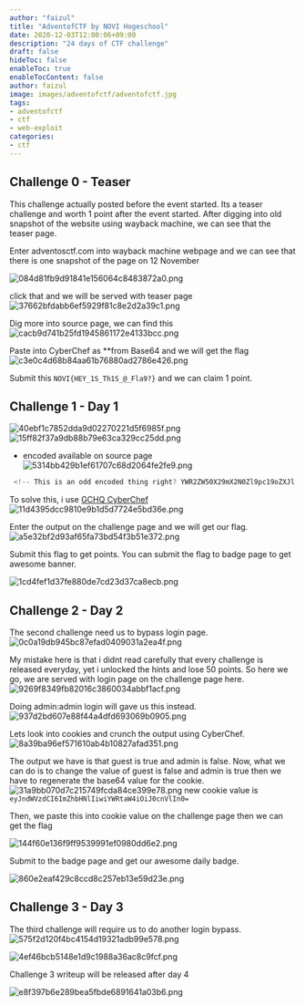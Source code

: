 ```yaml
---
author: "faizul"
title: "AdventofCTF by NOVI Hogeschool"
date: 2020-12-03T12:00:06+09:00
description: "24 days of CTF challenge"
draft: false
hideToc: false
enableToc: true
enableTocContent: false
author: faizul
image: images/adventofctf/adventofctf.jpg
tags: 
- adventofctf
- ctf
- web-exploit
categories:
- ctf
---
```


## Challenge 0 - Teaser
This challenge actually posted before the event started. Its a teaser challenge and worth 1 point after the event started. After digging into old snapshot of the website using wayback machine, we can see that the teaser page. 

Enter adventosctf.com into wayback machine webpage and we can see that there is one snapshot of the page on 12 November

![084d81fb9d91841e156064c8483872a0.png](/images/adventofctf/614bb473eb594f49829f9213db2a6864.png)

click that and we will be served with teaser page
![37662bfdabb6ef5929f81c8e2d2a39c1.png](/images/adventofctf/a35a937abc5f41e192c014caf8dc6796.png)

Dig more into source page, we can find this
![cacb9d741b25fd1945861172e4133bcc.png](/images/adventofctf/11f9cbde63a44b85ad78164ebd46311c.png)

Paste into CyberChef as **from Base64 and we will get the flag ![c3e0c4d68b84aa61b76880ad2786e426.png](/images/adventofctf/0515917714da426f897587e4d4147299.png)

Submit this `NOVI{HEY_1S_Th1S_@_Fla9?}` and we can claim 1 point. 


## Challenge 1 - Day 1
![40ebf1c7852dda9d02270221d5f6985f.png](/images/adventofctf/3bdebe6e0b4b428fa9699c0bcdb60b6f.png)
![15ff82f37a9db88b79e63ca329cc25dd.png](/images/adventofctf//a81a42439a6547c19ffc38872b3f6dc0.png)

- encoded available on source page
![5314bb429b1ef61707c68d2064fe2fe9.png](/images/adventofctf/a621bfc3eedb499496faecb9e3a4a176.png)
```javascript
 <!-- This is an odd encoded thing right? YWR2ZW50X29mX2N0Zl9pc19oZXJl -->
```
To solve this, i use [GCHQ CyberChef](https://gchq.github.io/CyberChef/)
![11d4395dcc9810e9b1d5d7724e5bd36e.png](/images/adventofctf/6f3166a29a0f4d7e8fb8eea1580ffde9.png)

Enter the output on the challenge page and we will get our flag. 
![a5e32bf2d93af65fa73bd54f3b51e372.png](/images/adventofctf/8c0870aaafea4e8ea6b563a25d2d1f33.png)

Submit this flag to get points. You can submit the flag to badge page to get awesome banner.

![1cd4fef1d37fe880de7cd23d37ca8ecb.png](/images/adventofctf/fa58a88adecc4a97af1f7270f736a5bc.png)

## Challenge 2 - Day 2
The second challenge need us to bypass login page.
![0c0a19db945bc87efad0409031a2ea4f.png](/images/adventofctf/ef191805b99e47b1b967d6e80196cb1e.png)

My mistake here is that i didnt read carefully that every challenge is released everyday, yet i unlocked the hints and lose 50 points. So here we go, we are served with login page on the challenge page here. 
![9269f8349fb82016c3860034abbf1acf.png](/images/adventofctf/adb5bc8c29424d1cb740024d68d4ecb4.png)

Doing admin:admin login will gave us this instead. 
![937d2bd607e88f44a4dfd693069b0905.png](/images/adventofctf/f5f2737c64384deead48046042a80f78.png)

Lets look into cookies and crunch the output using CyberChef. 
![8a39ba96ef571610ab4b10827afad351.png](/images/adventofctf/f8cda57eaa944777bdfaeb6a67d6ce24.png)

The output we have is that guest is true and admin is false. Now, what we can do is to change the value of guest is false and admin is true then we have to regenerate the base64 value for the cookie. 
![31a9bb070d7c215749fcda84ce399e78.png](/images/adventofctf/c685949c7603453696cf43c223016ab3.png)
new cookie value is `eyJndWVzdCI6ImZhbHNlIiwiYWRtaW4iOiJ0cnVlIn0=`

Then, we paste this into cookie value on the challenge page then we can get the flag

![144f60e136f9ff9539991ef0980dd6e2.png](/images/adventofctf/0f924b726d4349b3ad9856b5e0c7adce.png)

Submit to the badge page and get our awesome daily badge. 

![860e2eaf429c8ccd8c257eb13e59d23e.png](/images/adventofctf/79e5467b7b6945d28cc71293f3307650.png)

## Challenge 3 - Day 3
The third challenge will require us to do another login bypass.
![575f2d120f4bc4154d19321adb99e578.png](/images/adventofctf/50211f24507949aca326b420b85e905f.png)

![4ef46bcb5148e1d9c1988a36ac8c9fcf.png](/images/adventofctf/a809cb99331f4454ad55b5d428fba9ec.png)

Challenge 3 writeup will be released after day 4

![e8f397b6e289bea5fbde6891641a03b6.png](/images/adventofctf/a7e73505a70547cc82eb2adfa4201822.png)